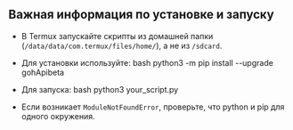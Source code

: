 ## Важная информация по установке и запуску

- В Termux запускайте скрипты из домашней папки (`/data/data/com.termux/files/home/`), а не из `/sdcard`.
- Для установки используйте:
bash
python3 -m pip install --upgrade gohApibeta

- Для запуска:
bash
python3 your_script.py
- Если возникает `ModuleNotFoundError`, проверьте, что python и pip для одного окружения.
